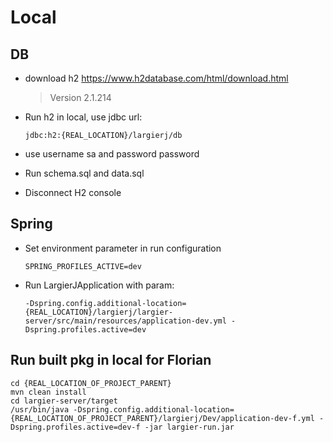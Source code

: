 # Local

## DB

- download h2 https://www.h2database.com/html/download.html

  > Version 2.1.214

- Run h2 in local, use jdbc url:

    ```
    jdbc:h2:{REAL_LOCATION}/largierj/db
    ```

- use username sa and password password

- Run schema.sql and data.sql
- Disconnect H2 console

## Spring

- Set environment parameter in run configuration

  ```
  SPRING_PROFILES_ACTIVE=dev
  ```

- Run LargierJApplication with param:

  ```
  -Dspring.config.additional-location={REAL_LOCATION}/largierj/largier-server/src/main/resources/application-dev.yml -Dspring.profiles.active=dev
  ```

## Run built pkg in local for Florian

```
cd {REAL_LOCATION_OF_PROJECT_PARENT}
mvn clean install
cd largier-server/target
/usr/bin/java -Dspring.config.additional-location={REAL_LOCATION_OF_PROJECT_PARENT}/largierj/Dev/application-dev-f.yml -Dspring.profiles.active=dev-f -jar largier-run.jar
```
